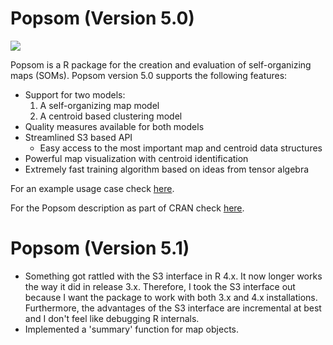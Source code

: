 # Popsom (Version 5.0)
![](https://raw.githubusercontent.com/lutzhamel/popsom/master/map.png)

Popsom is a R package for the creation and evaluation of self-organizing maps (SOMs).  Popsom version 5.0 supports the following features:
- Support for two models:
  1. A self-organizing map model
  2. A centroid based clustering model
- Quality measures available for both models
- Streamlined S3 based API
  - Easy access to the most important map and centroid data structures
- Powerful map visualization with centroid identification
- Extremely fast training algorithm based on ideas from tensor algebra

For an example usage case check [here](https://www.kaggle.com/lutzhamel/customer-segmentation-with-soms).

For the Popsom description as part of CRAN check [here](https://CRAN.R-project.org/package=popsom).

# Popsom (Version 5.1)

- Something got rattled with the S3 interface in R 4.x.  It now longer works the way it did in release 3.x.  Therefore, I took the S3 interface out because I want the package to work with both 3.x and 4.x installations.  Furthermore, the advantages of the S3 interface are incremental at best and I don't feel like debugging R internals.
- Implemented a 'summary' function for map objects.
